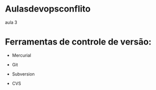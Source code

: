 # Aulasdevopsconflito
aula 3

# Ferramentas de controle de versão:

* Mercurial

* Git

* Subversion

* CVS
